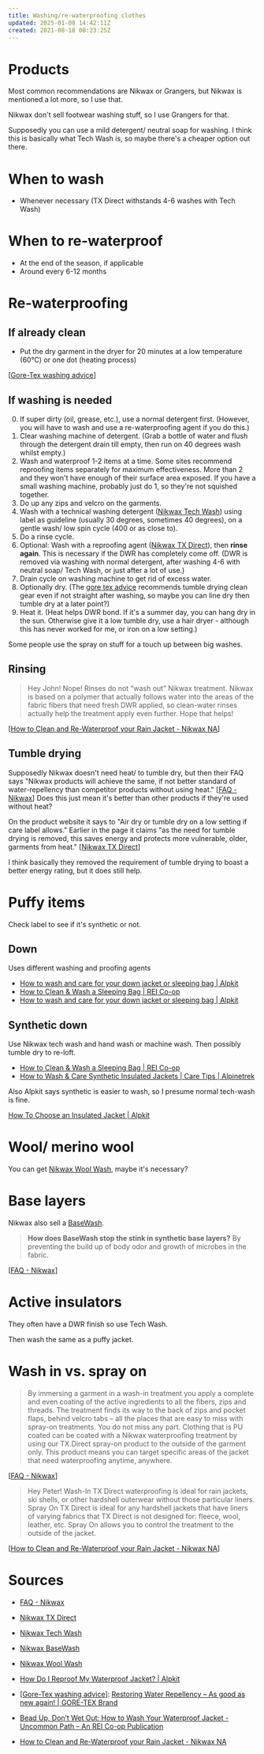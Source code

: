 ```yaml
---
title: Washing/re-waterproofing clothes
updated: 2025-01-08 14:42:11Z
created: 2021-08-18 08:23:25Z
---
```


# Products
Most common recommendations are Nikwax or Grangers, but Nikwax is mentioned a lot more, so I use that.

Nikwax don't sell footwear washing stuff, so I use Grangers for that.

Supposedly you can use a mild detergent/ neutral soap for washing. I think this is basically what Tech Wash is, so maybe there's a cheaper option out there.

# When to wash
- Whenever necessary (TX Direct withstands 4-6 washes with Tech Wash)

# When to re-waterproof
- At the end of the season, if applicable
- Around every 6-12 months

# Re-waterproofing
## If already clean
- Put the dry garment in the dryer for 20 minutes at a low temperature (60°C) or one dot (heating process)

[[Gore-Tex washing advice]]

## If washing is needed
0. If super dirty (oil, grease, etc.), use a normal detergent first. (However, you will have to wash and use a re-waterproofing agent if you do this.)
1. Clear washing machine of detergent. (Grab a bottle of water and flush through the detergent drain till empty, then run on 40 degrees wash whilst empty.)
2. Wash and waterproof 1-2 items at a time. Some sites recommend reproofing items separately for maximum effectiveness. More than 2 and they won't have enough of their surface area exposed. If you have a small washing machine, probably just do 1, so they're not squished together.
3. Do up any zips and velcro on the garments.
4. Wash with a technical washing detergent ([Nikwax Tech Wash]) using label as guideline (usually 30 degrees, sometimes 40 degrees), on a gentle wash/ low spin cycle (400 or as close to).
5. Do a rinse cycle.
6. Optional: Wash with a reproofing agent ([Nikwax TX Direct]), then **rinse again**. This is necessary if the DWR has completely come off. (DWR is removed via washing with normal detergent, after washing 4-6 with neutral soap/ Tech Wash, or just after a lot of use.)
7. Drain cycle on washing machine to get rid of excess water.
8. Optionally dry. (The [gore tex advice][Gore-Tex washing advice] recommends tumble drying clean gear even if not straight after washing, so maybe you can line dry then tumble dry at a later point?)
9. Heat it. (Heat helps DWR bond. If it's a summer day, you can hang dry in the sun. Otherwise give it a low tumble dry, use a hair dryer - although this has never worked for me, or iron on a low setting.)

Some people use the spray on stuff for a touch up between big washes.

## Rinsing
> Hey John! Nope! Rinses do not “wash out” Nikwax treatment. Nikwax is based on a polymer that actually follows water into the areas of the fabric fibers that need fresh DWR applied, so clean-water rinses actually help the treatment apply even further. Hope that helps!

[[How to Clean and Re-Waterproof your Rain Jacket - Nikwax NA]]

## Tumble drying
Supposedly Nikwax doesn't need heat/ to tumble dry, but then their FAQ says "Nikwax products will achieve the same, if not better standard of water-repellency than competitor products without using heat." [[FAQ - Nikwax]] Does this just mean it's better than other products if they're used without heat?

On the product website it says to "Air dry or tumble dry on a low setting if care label allows." Earlier in the page it claims "as the need for tumble drying is removed, this saves energy and protects more vulnerable, older, garments from heat." [[Nikwax TX Direct]]

I think basically they removed the requirement of tumble drying to boast a better energy rating, but it does still help.

# Puffy items
Check label to see if it's synthetic or not.

## Down
Uses different washing and proofing agents

- [How to wash and care for your down jacket or sleeping bag | Alpkit](https://alpkit.com/blogs/spotlight/how-to-wash-your-down-jacket-or-sleeping-bag)
- [How to Clean & Wash a Sleeping Bag | REI Co-op](https://www.rei.com/learn/expert-advice/how-to-clean-a-sleeping-bag.html)
- [How to wash and care for your down jacket or sleeping bag | Alpkit](https://alpkit.com/blogs/spotlight/how-to-wash-your-down-jacket-or-sleeping-bag)

## Synthetic down
Use Nikwax tech wash and hand wash or machine wash. Then possibly tumble dry to re-loft.

- [How to Clean & Wash a Sleeping Bag | REI Co-op](https://www.rei.com/learn/expert-advice/how-to-clean-a-sleeping-bag.html)
- [How to Wash & Care Synthetic Insulated Jackets | Care Tips | Alpinetrek](https://www.alpinetrek.co.uk/blog/care-instuction-synthetic-jackets/)

Also Alpkit says synthetic is easier to wash, so I presume normal tech-wash is fine.

[How To Choose an Insulated Jacket | Alpkit](https://alpkit.com/blogs/spotlight/guide-to-down-jackets-and-synthetic-insulation)

# Wool/ merino wool
You can get [Nikwax Wool Wash], maybe it's necessary?

# Base layers
Nikwax also sell a [BaseWash][Nikwax BaseWash].

> **How does BaseWash stop the stink in synthetic base layers?**
> By preventing the build up of body odor and growth of microbes in the fabric.

[[FAQ - Nikwax]]

# Active insulators
They often have a DWR finish so use Tech Wash.

Then wash the same as a puffy jacket.

# Wash in vs. spray on
> By immersing a garment in a wash-in treatment you apply a complete and even coating of the active ingredients to all the fibers, zips and threads. The treatment finds its way to the back of zips and pocket flaps, behind velcro tabs – all the places that are easy to miss with spray-on treatments. You do not miss any part. Clothing that is PU coated can be coated with a Nikwax waterproofing treatment by using our TX.Direct spray-on product to the outside of the garment only. This product means you can target specific areas of the jacket that need waterproofing anytime, anywhere.

[[FAQ - Nikwax]]

> Hey Peter! Wash-In TX Direct waterproofing is ideal for rain jackets, ski shells, or other hardshell outerwear without those particular liners. Spray On TX Direct is ideal for any hardshell jackets that have liners of varying fabrics that TX Direct is not designed for: fleece, wool, leather, etc. Spray On allows you to control the treatment to the outside of the jacket.

[[How to Clean and Re-Waterproof your Rain Jacket - Nikwax NA]]

# Sources
[FAQ - Nikwax]: https://nikwax.com/en-us/faq/
- [FAQ - Nikwax]

[Nikwax TX Direct]: https://nikwax.com/en-gb/products/waterproofing/equipment/tx-direct-wash-in/
- [Nikwax TX Direct]

[Nikwax Tech Wash]: https://alpkit.com/products/nikwax-tech-wash
- [Nikwax Tech Wash]

[Nikwax BaseWash]: https://nikwax.com/en-gb/products/Cleaning/basewash/
- [Nikwax BaseWash]

[Nikwax Wool Wash]: https://nikwax.com/en-gb/products/Cleaning/wool-wash/
- [Nikwax Wool Wash]

- [How Do I Reproof My Waterproof Jacket? | Alpkit](https://alpkit.com/blogs/spotlight/how-to-reproof-waterproof-clothing)

[Gore-Tex washing advice]: https://www.gore-tex.com/en_uk/blog/restoring-water-repellency-as-good-as-new-again
- [[Gore-Tex washing advice]]: [Restoring Water Repellency – As good as new again! | GORE-TEX Brand][Gore-Tex washing advice]

- [Bead Up, Don’t Wet Out: How to Wash Your Waterproof Jacket - Uncommon Path – An REI Co-op Publication](https://www.rei.com/blog/camp/bead-up-dont-wet-out-how-to-wash-your-waterproof-jacket)

[How to Clean and Re-Waterproof your Rain Jacket - Nikwax NA]: https://nikwax.com/en-us/posts/how-to-clean-and-re-waterproof-your-rain-jacket/
- [How to Clean and Re-Waterproof your Rain Jacket - Nikwax NA]
